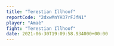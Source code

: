 ```yaml
---
title: "Terestian Illhoof"
reportCode: "2dxwMnYH37rFJfN1"
player: "Amaè"
fight: "Terestian Illhoof"
date: 2021-06-30T19:09:58.934000+00:00
---
```

